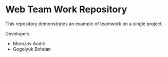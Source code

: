 # Web Team Work Repository
This repository demonstrates an example of teamwork on a single project.

Developers:

* Morozov Andrii
* Gogolyuk Bohdan
